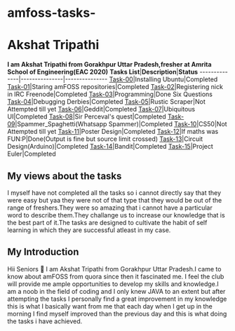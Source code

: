 # amfoss-tasks-
# Akshat Tripathi
**I am Akshat Tripathi from Gorakhpur Uttar Pradesh,fresher at Amrita School of Engineering(EAC 2020)**
**Tasks List**|**Description**|**Status**
--------------|---------------|---------------
[Task-00](https://github.com/Akshatji800/amfoss-tasks-demo/tree/master/task-00)|Installing Ubuntu|Completed
[Task-01](https://github.com/Akshatji800/amfoss-tasks-demo/tree/master/task-00)|Staring amFOSS repositories|Completed
[Task-02](https://github.com/Akshatji800/amfoss-tasks-demo/tree/master/task-02)|Registering nick in IRC Freenode|Completed
[Task-03](https://github.com/Akshatji800/amfoss-tasks-demo/tree/master/task-03)|Programming|Done Six Questions
[Task-04](https://github.com/Akshatji800/amfoss-tasks-demo/tree/master/task-04)|Debugging Derbies|Completed
[Task-05](https://github.com/Akshatji800/amfoss-tasks-demo/tree/master/task-05)|Rustic Scraper|Not Attempted till yet
[Task-06](https://github.com/Akshatji800/amfoss-tasks-demo/tree/master/task-06)|Geddit|Completed
[Task-07](https://github.com/Akshatji800/amfoss-tasks-demo/tree/master/task-07)|Ubiquitous UI|Completed
[Task-08](https://github.com/Akshatji800/amfoss-tasks-demo/tree/master/task-08)|Sir Perceval's quest|Completed
[Task-09](https://github.com/Akshatji800/amfoss-tasks-demo/tree/master/task-09)|Spammer_Spaghetti(Whatsapp Spammer)|Completed
[Task-10](https://github.com/Akshatji800/amfoss-tasks-demo/tree/master/task-10)|CS50|Not Attempted till yet
[Task-11](https://github.com/Akshatji800/amfoss-tasks-demo/tree/master/task-11)|Poster Design|Completed
[Task-12](https://github.com/Akshatji800/amfoss-tasks-demo/tree/master/task-12)|If maths was FUN:P|Done(Output is fine but source limit crossed) 
[Task-13](https://github.com/Akshatji800/amfoss-tasks-demo/tree/master/task-13)|Circuit Design(Arduino)|Completed
[Task-14](https://github.com/Akshatji800/amfoss-tasks-demo/tree/master/task-14)|Bandit|Completed
[Task-15](https://github.com/Akshatji800/amfoss-tasks-demo/tree/master/task-15)|Project Euler|Completed
## My views about the tasks
I myself have not completed all the tasks so i cannot directly say that they were easy but yaa they were not of that type that they 
would be out of the range of freshers.They were so amazing that i cannot have a particular word to describe them.They challange us to 
increase our knowledge that is the best part of it.The tasks are designed to cultivate the habit of self learning in which they are 
successful atleast in my case.
## My Introduction
Hii Seniors :pray: I am Akshat Tripathi from Gorakhpur Uttar Pradesh.I came to know about amFOSS from quora since then it fascinated me.
I feel the club will provide me ample opportunities to develop my skills and knowledge.I am a noob in the field of coding and I only knew 
JAVA to an extent but after attempting the tasks I personally find a great improvement in my knowledge this is what I basically want from 
me that each day when I get up in the morning I find myself improved than the previous day and this is what doing the tasks i have achieved.
